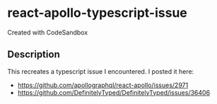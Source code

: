 # react-apollo-typescript-issue
Created with CodeSandbox

## Description

This recreates a typescript issue I encountered. I posted it here:

* https://github.com/apollographql/react-apollo/issues/2971
* https://github.com/DefinitelyTyped/DefinitelyTyped/issues/36406
